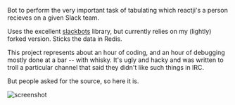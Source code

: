 Bot to perform the very important task of tabulating which reactji's a person recieves on a given Slack team.

Uses the excellent [slackbots](https://github.com/kellan/slack-bot-api) library, but currently relies on my (lightly) forked version.  Sticks the data in Redis.  

This project represents about an hour of coding, and an hour of debugging mostly done at a bar -- with whisky. It's ugly and hacky and was written to troll a particular channel that said they didn't like such things in IRC.

But people asked for the source, so here it is.

![screenshot](raw/master/screenshot.png)